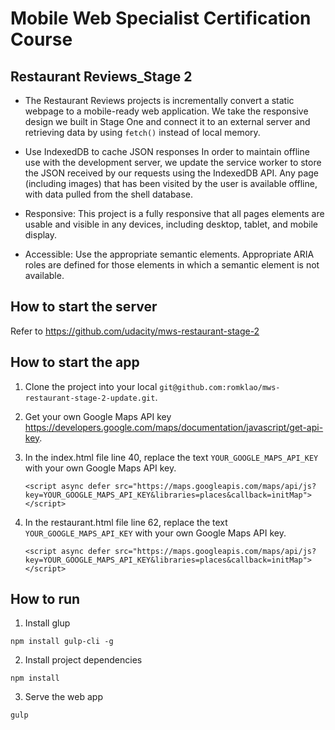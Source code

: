# Mobile Web Specialist Certification Course

## Restaurant Reviews_Stage 2

- The Restaurant Reviews projects is incrementally convert a static webpage to a mobile-ready web application. We take the responsive design we built in Stage One and connect it to an external server and retrieving data by using `fetch()` instead of local memory.

- Use IndexedDB to cache JSON responses In order to maintain offline use with the development server, we update the service worker to store the JSON received by our requests using the IndexedDB API. Any page (including images) that has been visited by the user is available offline, with data pulled from the shell database.

- Responsive: This project is a fully responsive that all pages elements are usable and visible in any devices, including desktop, tablet, and mobile display.

- Accessible: Use the appropriate semantic elements. Appropriate ARIA roles are defined for those elements in which a semantic element is not available.

## How to start the server

Refer to https://github.com/udacity/mws-restaurant-stage-2

## How to start the app

1. Clone the project into your local `git@github.com:romklao/mws-restaurant-stage-2-update.git`.

2. Get your own Google Maps API key https://developers.google.com/maps/documentation/javascript/get-api-key.

3. In the index.html file line 40, replace the text `YOUR_GOOGLE_MAPS_API_KEY` with your own Google Maps API key.

    `<script async defer src="https://maps.googleapis.com/maps/api/js?key=YOUR_GOOGLE_MAPS_API_KEY&libraries=places&callback=initMap"></script>`

4. In the restaurant.html file line 62, replace the text `YOUR_GOOGLE_MAPS_API_KEY` with your own Google Maps API key.

    `<script async defer src="https://maps.googleapis.com/maps/api/js?key=YOUR_GOOGLE_MAPS_API_KEY&libraries=places&callback=initMap"></script>`

## How to run

1. Install glup

```
npm install gulp-cli -g
```

2. Install project dependencies

```
npm install
```

3. Serve the web app

```
gulp
```







